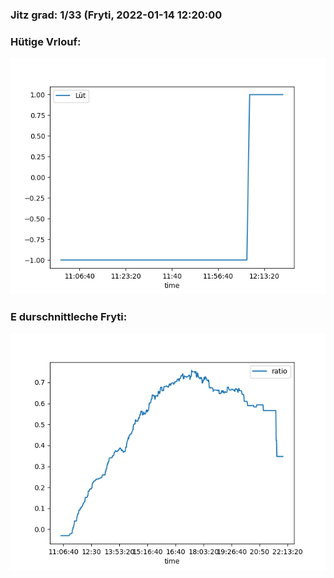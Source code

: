 ### Jitz grad: 1/33 (Fryti, 2022-01-14 12:20:00

### Hütige Vrlouf:
![Graph](Today.png)

### E durschnittleche Fryti:
![Graph](Fryti.png)
